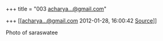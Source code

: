 +++
title = "003 acharya...@gmail.com"

+++
[[acharya...@gmail.com	2012-01-28, 16:00:42 [Source](https://groups.google.com/g/bvparishat/c/l81ZcA2k8iw)]]



Photo of saraswatee

